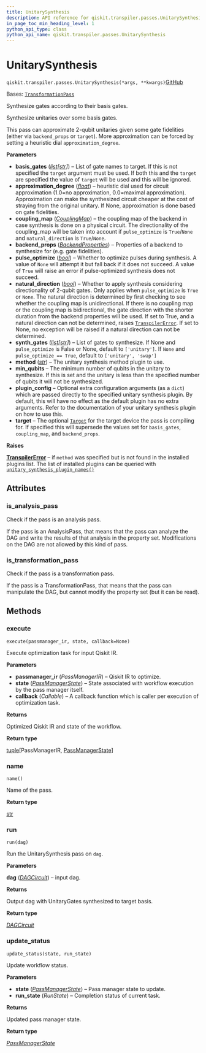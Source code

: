 ```yaml
---
title: UnitarySynthesis
description: API reference for qiskit.transpiler.passes.UnitarySynthesis
in_page_toc_min_heading_level: 1
python_api_type: class
python_api_name: qiskit.transpiler.passes.UnitarySynthesis
---
```


# UnitarySynthesis

<span id="qiskit.transpiler.passes.UnitarySynthesis" />

`qiskit.transpiler.passes.UnitarySynthesis(*args, **kwargs)`[GitHub](https://github.com/qiskit/qiskit/tree/stable/1.0/qiskit/transpiler/passes/synthesis/unitary_synthesis.py "view source code")

Bases: [`TransformationPass`](qiskit.transpiler.TransformationPass "qiskit.transpiler.basepasses.TransformationPass")

Synthesize gates according to their basis gates.

Synthesize unitaries over some basis gates.

This pass can approximate 2-qubit unitaries given some gate fidelities (either via `backend_props` or `target`). More approximation can be forced by setting a heuristic dial `approximation_degree`.

**Parameters**

*   **basis\_gates** ([*list*](https://docs.python.org/3/library/stdtypes.html#list "(in Python v3.12)")*\[*[*str*](https://docs.python.org/3/library/stdtypes.html#str "(in Python v3.12)")*]*) – List of gate names to target. If this is not specified the `target` argument must be used. If both this and the `target` are specified the value of `target` will be used and this will be ignored.
*   **approximation\_degree** ([*float*](https://docs.python.org/3/library/functions.html#float "(in Python v3.12)")) – heuristic dial used for circuit approximation (1.0=no approximation, 0.0=maximal approximation). Approximation can make the synthesized circuit cheaper at the cost of straying from the original unitary. If None, approximation is done based on gate fidelities.
*   **coupling\_map** ([*CouplingMap*](qiskit.transpiler.CouplingMap "qiskit.transpiler.CouplingMap")) – the coupling map of the backend in case synthesis is done on a physical circuit. The directionality of the coupling\_map will be taken into account if `pulse_optimize` is `True`/`None` and `natural_direction` is `True`/`None`.
*   **backend\_props** ([*BackendProperties*](qiskit.providers.models.BackendProperties "qiskit.providers.models.BackendProperties")) – Properties of a backend to synthesize for (e.g. gate fidelities).
*   **pulse\_optimize** ([*bool*](https://docs.python.org/3/library/functions.html#bool "(in Python v3.12)")) – Whether to optimize pulses during synthesis. A value of `None` will attempt it but fall back if it does not succeed. A value of `True` will raise an error if pulse-optimized synthesis does not succeed.
*   **natural\_direction** ([*bool*](https://docs.python.org/3/library/functions.html#bool "(in Python v3.12)")) – Whether to apply synthesis considering directionality of 2-qubit gates. Only applies when `pulse_optimize` is `True` or `None`. The natural direction is determined by first checking to see whether the coupling map is unidirectional. If there is no coupling map or the coupling map is bidirectional, the gate direction with the shorter duration from the backend properties will be used. If set to True, and a natural direction can not be determined, raises [`TranspilerError`](transpiler#qiskit.transpiler.TranspilerError "qiskit.transpiler.TranspilerError"). If set to None, no exception will be raised if a natural direction can not be determined.
*   **synth\_gates** ([*list*](https://docs.python.org/3/library/stdtypes.html#list "(in Python v3.12)")*\[*[*str*](https://docs.python.org/3/library/stdtypes.html#str "(in Python v3.12)")*]*) – List of gates to synthesize. If None and `pulse_optimize` is False or None, default to `['unitary']`. If `None` and `pulse_optimize == True`, default to `['unitary', 'swap']`
*   **method** ([*str*](https://docs.python.org/3/library/stdtypes.html#str "(in Python v3.12)")) – The unitary synthesis method plugin to use.
*   **min\_qubits** – The minimum number of qubits in the unitary to synthesize. If this is set and the unitary is less than the specified number of qubits it will not be synthesized.
*   **plugin\_config** – Optional extra configuration arguments (as a `dict`) which are passed directly to the specified unitary synthesis plugin. By default, this will have no effect as the default plugin has no extra arguments. Refer to the documentation of your unitary synthesis plugin on how to use this.
*   **target** – The optional [`Target`](qiskit.transpiler.Target "qiskit.transpiler.Target") for the target device the pass is compiling for. If specified this will supersede the values set for `basis_gates`, `coupling_map`, and `backend_props`.

**Raises**

[**TranspilerError**](transpiler#qiskit.transpiler.TranspilerError "qiskit.transpiler.TranspilerError") – if `method` was specified but is not found in the installed plugins list. The list of installed plugins can be queried with [`unitary_synthesis_plugin_names()`](qiskit.transpiler.passes.synthesis.plugin.unitary_synthesis_plugin_names "qiskit.transpiler.passes.synthesis.plugin.unitary_synthesis_plugin_names")

## Attributes

<span id="qiskit.transpiler.passes.UnitarySynthesis.is_analysis_pass" />

### is\_analysis\_pass

Check if the pass is an analysis pass.

If the pass is an AnalysisPass, that means that the pass can analyze the DAG and write the results of that analysis in the property set. Modifications on the DAG are not allowed by this kind of pass.

<span id="qiskit.transpiler.passes.UnitarySynthesis.is_transformation_pass" />

### is\_transformation\_pass

Check if the pass is a transformation pass.

If the pass is a TransformationPass, that means that the pass can manipulate the DAG, but cannot modify the property set (but it can be read).

## Methods

### execute

<span id="qiskit.transpiler.passes.UnitarySynthesis.execute" />

`execute(passmanager_ir, state, callback=None)`

Execute optimization task for input Qiskit IR.

**Parameters**

*   **passmanager\_ir** (*PassManagerIR*) – Qiskit IR to optimize.
*   **state** ([*PassManagerState*](qiskit.passmanager.PassManagerState "qiskit.passmanager.PassManagerState")) – State associated with workflow execution by the pass manager itself.
*   **callback** (*Callable*) – A callback function which is caller per execution of optimization task.

**Returns**

Optimized Qiskit IR and state of the workflow.

**Return type**

[tuple](https://docs.python.org/3/library/stdtypes.html#tuple "(in Python v3.12)")\[PassManagerIR, [PassManagerState](qiskit.passmanager.PassManagerState "qiskit.passmanager.PassManagerState")]

### name

<span id="qiskit.transpiler.passes.UnitarySynthesis.name" />

`name()`

Name of the pass.

**Return type**

[str](https://docs.python.org/3/library/stdtypes.html#str "(in Python v3.12)")

### run

<span id="qiskit.transpiler.passes.UnitarySynthesis.run" />

`run(dag)`

Run the UnitarySynthesis pass on `dag`.

**Parameters**

**dag** ([*DAGCircuit*](qiskit.dagcircuit.DAGCircuit "qiskit.dagcircuit.dagcircuit.DAGCircuit")) – input dag.

**Returns**

Output dag with UnitaryGates synthesized to target basis.

**Return type**

[*DAGCircuit*](qiskit.dagcircuit.DAGCircuit "qiskit.dagcircuit.dagcircuit.DAGCircuit")

### update\_status

<span id="qiskit.transpiler.passes.UnitarySynthesis.update_status" />

`update_status(state, run_state)`

Update workflow status.

**Parameters**

*   **state** ([*PassManagerState*](qiskit.passmanager.PassManagerState "qiskit.passmanager.compilation_status.PassManagerState")) – Pass manager state to update.
*   **run\_state** (*RunState*) – Completion status of current task.

**Returns**

Updated pass manager state.

**Return type**

[*PassManagerState*](qiskit.passmanager.PassManagerState "qiskit.passmanager.compilation_status.PassManagerState")

